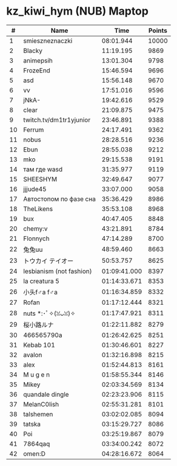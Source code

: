 # kz_kiwi_hym (NUB) Maptop

|  # | Name | Time | Points |
|-------------- | -------------- | -------------- | -------------- | 
| 1 | smieszneznaczki | 08:01.944 | 10000 | 
| 2 | Blacky | 11:19.195 | 9869 | 
| 3 | animepsih | 13:01.304 | 9798 | 
| 4 | FrozeEnd | 15:46.594 | 9696 | 
| 5 | asd | 15:56.148 | 9670 | 
| 6 | vv | 17:51.016 | 9596 | 
| 7 | jNkA- | 19:42.616 | 9529 | 
| 8 | clear | 21:09.875 | 9475 | 
| 9 | twitch.tv/dm1tr1yjunior | 23:46.891 | 9388 | 
| 10 | Ferrum | 24:17.491 | 9362 | 
| 11 | nobus | 28:28.516 | 9236 | 
| 12 | Ebun | 28:55.038 | 9212 | 
| 13 | mko | 29:15.538 | 9191 | 
| 14 | там где wasd | 31:35.977 | 9119 | 
| 15 | SHEESHYM | 32:49.647 | 9077 | 
| 16 | jjjude45 | 33:07.000 | 9058 | 
| 17 | Автостопом по фазе сна | 35:36.429 | 8986 | 
| 18 | TheLikens | 35:53.108 | 8968 | 
| 19 | bux | 40:47.405 | 8848 | 
| 20 | chemy:v | 43:21.891 | 8784 | 
| 21 | Flonnych | 47:14.289 | 8700 | 
| 22 | 兔兔uu | 48:59.460 | 8663 | 
| 23 | トウカイ テイオー | 50:53.757 | 8625 | 
| 24 | lesbianism (not fashion) | 01:09:41.000 | 8397 | 
| 25 | la creatura 5 | 01:14:33.671 | 8353 | 
| 26 | 小头f♂a f♂a | 01:16:34.859 | 8332 | 
| 27 | Rofan | 01:17:12.444 | 8321 | 
| 28 | nuts *:･ﾟ✧(ꈍᴗꈍ)✧ | 01:17:47.921 | 8311 | 
| 29 | 桜小路ルナ | 01:22:11.882 | 8279 | 
| 30 | 466565790a | 01:26:42.625 | 8251 | 
| 31 | Kebab 101 | 01:30:46.601 | 8227 | 
| 32 | avalon | 01:32:16.898 | 8215 | 
| 33 | alex | 01:52:44.813 | 8161 | 
| 34 | M u g e n | 01:58:55.344 | 8146 | 
| 35 | Mikey | 02:03:34.569 | 8134 | 
| 36 | quandale dingle | 02:23:23.906 | 8115 | 
| 37 | MelanC0lish | 02:55:31.281 | 8101 | 
| 38 | talshemen | 03:02:02.085 | 8094 | 
| 39 | tatska | 03:15:29.727 | 8086 | 
| 40 | Poi | 03:25:19.867 | 8079 | 
| 41 | 7864qaq | 03:34:00.242 | 8072 | 
| 42 | omen:D | 04:28:16.672 | 8064 | 

